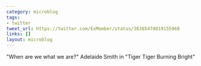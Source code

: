 ```yaml
---
category: microblog
tags:
- twitter
tweet_url: https://twitter.com/ExMember/status/36365474019155968
links: []
layout: microblog
---
```

"When are we what we are?" Adelaide Smith in "Tiger Tiger Burning Bright"

